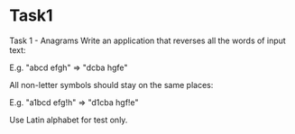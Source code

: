 # Task1

Task 1 - Anagrams
Write an application that reverses all the words of input text:

  E.g. "abcd efgh" => "dcba hgfe"

All non-letter symbols should stay on the same places:

  E.g. "a1bcd efg!h" => "d1cba hgf!e"

Use Latin alphabet for test only.